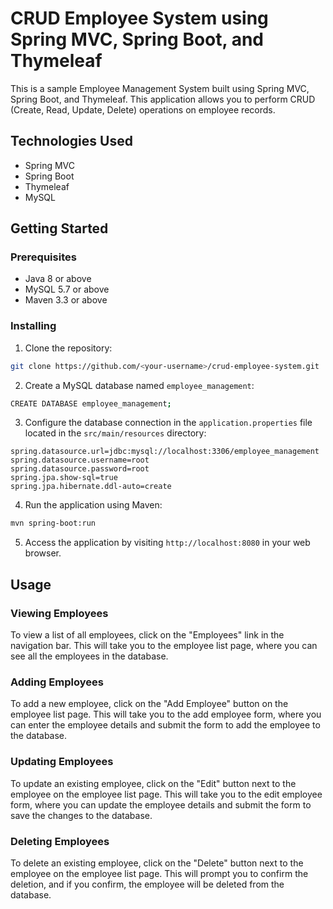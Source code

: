 # CRUD Employee System using Spring MVC, Spring Boot, and Thymeleaf

This is a sample Employee Management System built using Spring MVC, Spring Boot, and Thymeleaf. This application allows you to perform CRUD (Create, Read, Update, Delete) operations on employee records.

## Technologies Used

- Spring MVC
- Spring Boot
- Thymeleaf
- MySQL

## Getting Started

### Prerequisites

- Java 8 or above
- MySQL 5.7 or above
- Maven 3.3 or above

### Installing

1. Clone the repository:

```sh
git clone https://github.com/<your-username>/crud-employee-system.git
```

2. Create a MySQL database named `employee_management`:

```sh
CREATE DATABASE employee_management;
```

3. Configure the database connection in the `application.properties` file located in the `src/main/resources` directory:

```properties
spring.datasource.url=jdbc:mysql://localhost:3306/employee_management
spring.datasource.username=root
spring.datasource.password=root
spring.jpa.show-sql=true
spring.jpa.hibernate.ddl-auto=create
```

4. Run the application using Maven:

```sh
mvn spring-boot:run
```

5. Access the application by visiting `http://localhost:8080` in your web browser.

## Usage

### Viewing Employees

To view a list of all employees, click on the "Employees" link in the navigation bar. This will take you to the employee list page, where you can see all the employees in the database.

### Adding Employees

To add a new employee, click on the "Add Employee" button on the employee list page. This will take you to the add employee form, where you can enter the employee details and submit the form to add the employee to the database.

### Updating Employees

To update an existing employee, click on the "Edit" button next to the employee on the employee list page. This will take you to the edit employee form, where you can update the employee details and submit the form to save the changes to the database.

### Deleting Employees

To delete an existing employee, click on the "Delete" button next to the employee on the employee list page. This will prompt you to confirm the deletion, and if you confirm, the employee will be deleted from the database.
